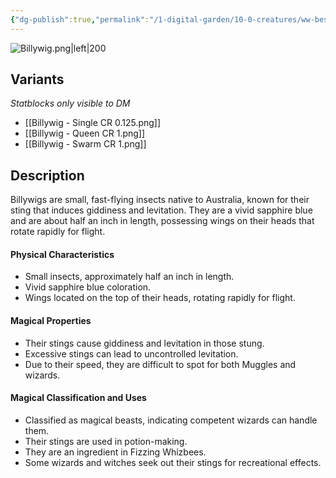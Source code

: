 ```yaml
---
{"dg-publish":true,"permalink":"/1-digital-garden/10-0-creatures/ww-bestiary/billywig/","tags":["#creature","beast"]}
---
```


![Billywig.png|left|200](/img/user/1%20DIGITAL%20GARDEN/10.0%20CREATURES/(Attachments)/WW%20Bestiary/Billywig.png)
## Variants
*Statblocks only visible to DM*
- [[Billywig - Single CR 0.125.png]]
- [[Billywig - Queen CR 1.png]]
- [[Billywig - Swarm CR 1.png]]

## Description

Billywigs are small, fast-flying insects native to Australia, known for their sting that induces giddiness and levitation. They are a vivid sapphire blue and are about half an inch in length, possessing wings on their heads that rotate rapidly for flight.

#### Physical Characteristics

* Small insects, approximately half an inch in length.
* Vivid sapphire blue coloration.
* Wings located on the top of their heads, rotating rapidly for flight.

#### Magical Properties

* Their stings cause giddiness and levitation in those stung.
* Excessive stings can lead to uncontrolled levitation.
* Due to their speed, they are difficult to spot for both Muggles and wizards.

#### Magical Classification and Uses

* Classified as magical beasts, indicating competent wizards can handle them.
* Their stings are used in potion-making.
* They are an ingredient in Fizzing Whizbees.
* Some wizards and witches seek out their stings for recreational effects.

